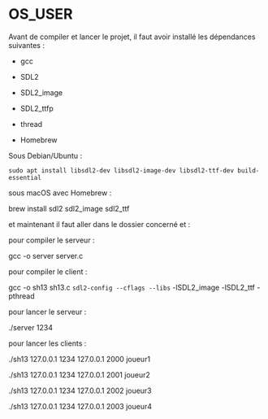 # OS_USER
Avant de compiler et lancer le projet, il faut avoir installé les dépendances suivantes :

- gcc

- SDL2

- SDL2_image

- SDL2_ttfp

- thread

- Homebrew

Sous Debian/Ubuntu :

```sudo apt install libsdl2-dev libsdl2-image-dev libsdl2-ttf-dev build-essential```

sous macOS avec Homebrew :

brew install sdl2 sdl2_image sdl2_ttf

et maintenant il faut aller dans le dossier concerné et :

pour compiler le serveur :

gcc -o server server.c

pour compiler le client : 

gcc -o sh13 sh13.c `sdl2-config --cflags --libs` -lSDL2_image -lSDL2_ttf -pthread


pour lancer le serveur : 

./server 1234

pour lancer les clients : 

./sh13 127.0.0.1 1234 127.0.0.1 2000 joueur1

./sh13 127.0.0.1 1234 127.0.0.1 2001 joueur2

./sh13 127.0.0.1 1234 127.0.0.1 2002 joueur3

./sh13 127.0.0.1 1234 127.0.0.1 2003 joueur4
